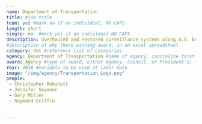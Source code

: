 ```yaml
---
name: Department of Transportation
title: #job title
team: yes #mark no if an individual, NO CAPS
length: short
single: no  #mark yes if an individual NO CAPS
description: Overhauled and restored surveillance systems along U.S. borders. This team’s work increased the operability and availability of day-time cameras from 57% to 93% and infrared cameras from 5% to 86%, improving Border Patrol Agents’ capacity to monitor border security.
#description of why there winning award, in an excel spreadsheet
category: dot #reference list of categories
agency: Department of Transportation #name of agency, capitalize first letter of each name
award: Agency #type of award, either Agency, Council, or President's; this is case sensitive so make sure to match the options listed exactly. This section generates the format of the card
Year: 2018 #variable to be used at later date
image: "/img/agency/Transportation_Logo.png"
people:
 - Christopher Robinett
 - Jennifer Seymour
 - Gary Miller
 - Raymond Griffin


---
```

